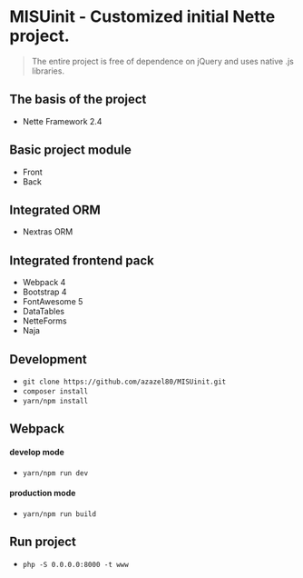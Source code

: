 # MISUinit - Customized initial Nette project.

> The entire project is free of dependence on jQuery and uses native .js libraries.

## The basis of the project

- Nette Framework 2.4

## Basic project module

- Front
- Back

## Integrated ORM

- Nextras ORM

## Integrated frontend pack

- Webpack 4
- Bootstrap 4
- FontAwesome 5
- DataTables
- NetteForms
- Naja

## Development

- `git clone https://github.com/azazel80/MISUinit.git`
- `composer install`
- `yarn/npm install`

## Webpack 

#### develop mode 

- `yarn/npm run dev`

#### production mode

- `yarn/npm run build`

## Run project

- `php -S 0.0.0.0:8000 -t www`